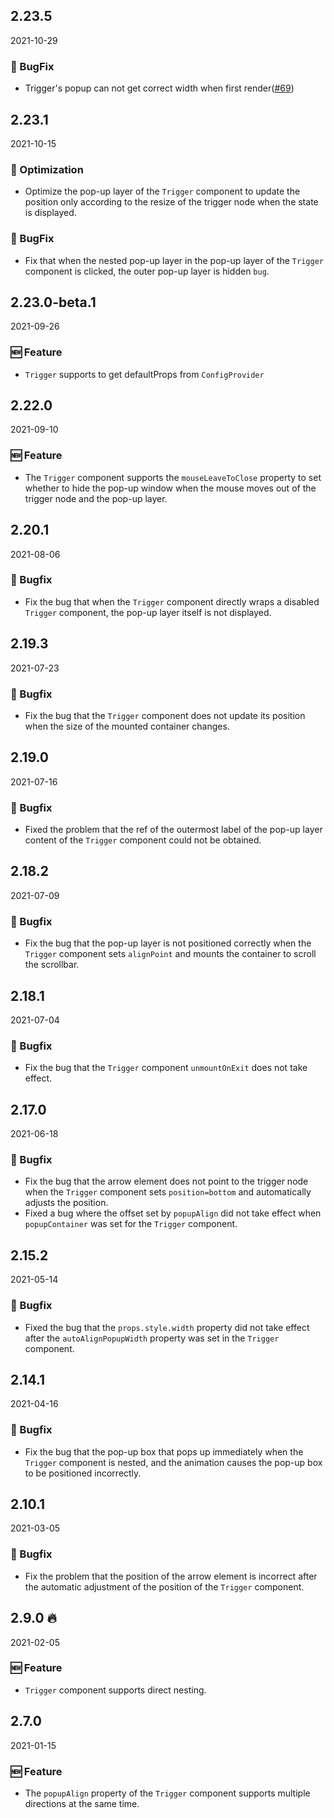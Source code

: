 ## 2.23.5

2021-10-29

### 🐛 BugFix

- Trigger's popup can not get correct width when first render([#69](https://github.com/arco-design/arco-design/pull/69))

## 2.23.1

2021-10-15

### 💎 Optimization

- Optimize the pop-up layer of the `Trigger` component to update the position only according to the resize of the trigger node when the state is displayed.

### 🐛 BugFix

- Fix that when the nested pop-up layer in the pop-up layer of the `Trigger` component is clicked, the outer pop-up layer is hidden `bug`.

## 2.23.0-beta.1

2021-09-26

### 🆕 Feature

- `Trigger` supports to get defaultProps from `ConfigProvider`

## 2.22.0

2021-09-10

### 🆕 Feature

- The `Trigger` component supports the `mouseLeaveToClose` property to set whether to hide the pop-up window when the mouse moves out of the trigger node and the pop-up layer.

## 2.20.1

2021-08-06

### 🐛 Bugfix

- Fix the bug that when the `Trigger` component directly wraps a disabled `Trigger` component, the pop-up layer itself is not displayed.

## 2.19.3

2021-07-23

### 🐛 Bugfix

- Fix the bug that the `Trigger` component does not update its position when the size of the mounted container changes.

## 2.19.0

2021-07-16

### 🐛 Bugfix

- Fixed the problem that the ref of the outermost label of the pop-up layer content of the `Trigger` component could not be obtained.

## 2.18.2

2021-07-09

### 🐛 Bugfix

- Fix the bug that the pop-up layer is not positioned correctly when the `Trigger` component sets `alignPoint` and mounts the container to scroll the scrollbar.

## 2.18.1

2021-07-04

### 🐛 Bugfix

- Fix the bug that the `Trigger` component `unmountOnExit` does not take effect.

## 2.17.0

2021-06-18

### 🐛 Bugfix

- Fix the bug that the arrow element does not point to the trigger node when the `Trigger` component sets `position=bottom` and automatically adjusts the position.
- Fixed a bug where the offset set by `popupAlign` did not take effect when `popupContainer` was set for the `Trigger` component.

## 2.15.2

2021-05-14

### 🐛 Bugfix

- Fixed the bug that the `props.style.width` property did not take effect after the `autoAlignPopupWidth` property was set in the `Trigger` component.



## 2.14.1

2021-04-16

### 🐛 Bugfix

- Fix the bug that the pop-up box that pops up immediately when the `Trigger` component is nested, and the animation causes the pop-up box to be positioned incorrectly.

## 2.10.1

2021-03-05

### 🐛 Bugfix

- Fix the problem that the position of the arrow element is incorrect after the automatic adjustment of the position of the `Trigger` component.

## 2.9.0 🔥

2021-02-05

### 🆕 Feature

- `Trigger` component supports direct nesting.

## 2.7.0

2021-01-15

### 🆕 Feature

- The `popupAlign` property of the `Trigger` component supports multiple directions at the same time.


